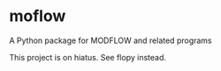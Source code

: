 moflow
======

A Python package for MODFLOW and related programs

This project is on hiatus. See flopy instead.
